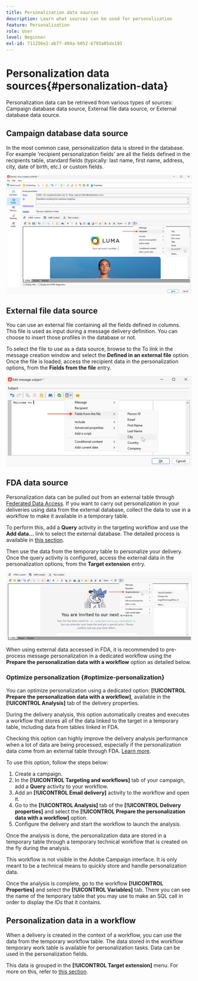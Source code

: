 ```yaml
---
title: Personalization data sources
description: Learn what sources can be used for personalization
feature: Personalization
role: User
level: Beginner
exl-id: 711256e2-ab77-404a-b052-6793a85da193
---
```

# Personalization data sources{#personalization-data}

Personalization data can be retrieved from various types of sources: Campaign database data source, External file data source, or External database data source.

## Campaign database data source

In the most common case, personalization data is stored in the database. For example 'recipient personalization fields' are all the fields defined in the recipients table, standard fields (typically: last name, first name, address, city, date of birth, etc.) or custom fields.

![Campaign personalization fields in an email](assets/perso-campaign-datasource.png)


## External file data source  

You can use an external file containing all the fields defined in columns. This file is used as input during a message delivery definition. You can choose to insert those profiles in the database or not.

To select the file to use as a data source, browse to the To link in the message creation window and select the **Defined in an external file** option. Once the file is loaded, access the recipient data in the personalization options, from the **Fields from the file** entry.

![Personalization data from a file](assets/perso-from-file.png)


## FDA data source

Personalization data can be pulled out from an external table through [Federated Data Access](../connect/fda.md).  If you want to carry out personalization in your deliveries using data from the external database, collect the data to use in a workflow to make it available in a temporary table. 

To perform this, add a **Query** activity in the targeting workflow and use the **Add data...** link to select the external database. The detailed process is available in [this section](../../automation/workflow/query.md#adding-data).

Then use the data from the temporary table to personalize your delivery. Once the query activity is configured, access the external data in the personalization options, from the **Target extension** entry.

![Personalization data from a external database](assets/perso-external-db.png)

When using external data accessed in FDA, it is recommended to pre-process message personalization in a dedicated workflow using the **Prepare the personalization data with a workflow** option as detailed below. 

### Optimize personalization {#optimize-personalization}

You can optimize personalization using a dedicated option: **[!UICONTROL Prepare the personalization data with a workflow]**, available in the **[!UICONTROL Analysis]** tab of the delivery properties. 

During the delivery analysis, this option automatically creates and executes a workflow that stores all of the data linked to the target in a temporary table, including data from tables linked in FDA.

Checking this option can highly improve the delivery analysis performance when a lot of data are being processed, especially if the personalization data come from an external table through FDA. [Learn more](../connect/fda.md).

To use this option, follow the steps below:

1. Create a campaign. 
1. In the **[!UICONTROL Targeting and workflows]** tab of your campaign, add a **Query** activity to your workflow. 
1. Add an **[!UICONTROL Email delivery]** activity to the workflow and open it. 
1. Go to the **[!UICONTROL Analysis]** tab of the **[!UICONTROL Delivery properties]** and select the **[!UICONTROL Prepare the personalization data with a workflow]** option.
1. Configure the delivery and start the workflow to launch the analysis.

Once the analysis is done, the personalization data are stored in a temporary table through a temporary technical workflow that is created on the fly during the analysis.

This workflow is not visible in the Adobe Campaign interface. It is only meant to be a technical means to quickly store and handle personalization data.

Once the analysis is complete, go to the workflow **[!UICONTROL Properties]** and select the **[!UICONTROL Variables]** tab. There you can see the name of the temporary table that you may use to make an SQL call in order to display the IDs that it contains.

## Personalization data in a workflow

When a delivery is created in the context of a workflow, you can use the data from the temporary workflow table. The data stored in the workflow temporary work table is available for personalization tasks. Data can be used in the personalization fields.

This data is grouped in the **[!UICONTROL Target extension]** menu. For more on this, refer to  [this section](../../automation/workflow/use-workflow-data.md#target-data).
